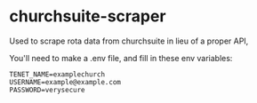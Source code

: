 # churchsuite-scraper

Used to scrape rota data from churchsuite in lieu of a proper API, 

You'll need to make a .env file, and fill in these env variables:

```
TENET_NAME=examplechurch
USERNAME=example@example.com
PASSWORD=verysecure
```
